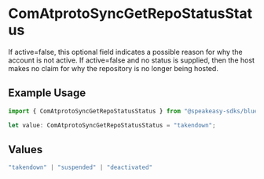 # ComAtprotoSyncGetRepoStatusStatus

If active=false, this optional field indicates a possible reason for why the account is not active. If active=false and no status is supplied, then the host makes no claim for why the repository is no longer being hosted.

## Example Usage

```typescript
import { ComAtprotoSyncGetRepoStatusStatus } from "@speakeasy-sdks/bluesky/models/operations";

let value: ComAtprotoSyncGetRepoStatusStatus = "takendown";
```

## Values

```typescript
"takendown" | "suspended" | "deactivated"
```